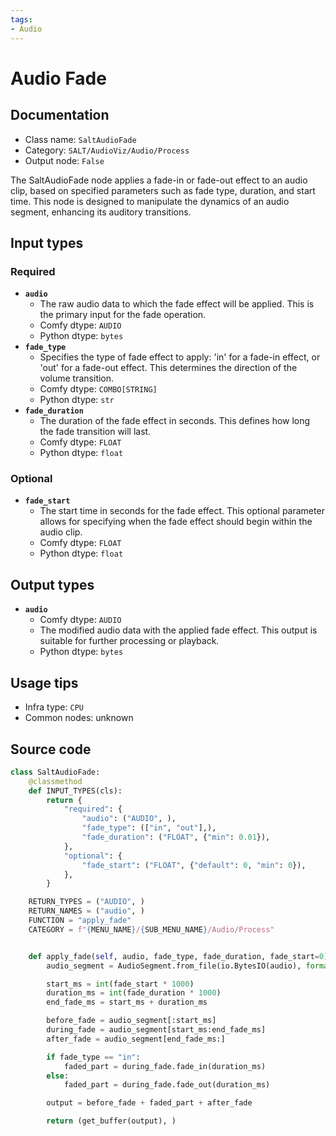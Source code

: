 ```yaml
---
tags:
- Audio
---
```


# Audio Fade
## Documentation
- Class name: `SaltAudioFade`
- Category: `SALT/AudioViz/Audio/Process`
- Output node: `False`

The SaltAudioFade node applies a fade-in or fade-out effect to an audio clip, based on specified parameters such as fade type, duration, and start time. This node is designed to manipulate the dynamics of an audio segment, enhancing its auditory transitions.
## Input types
### Required
- **`audio`**
    - The raw audio data to which the fade effect will be applied. This is the primary input for the fade operation.
    - Comfy dtype: `AUDIO`
    - Python dtype: `bytes`
- **`fade_type`**
    - Specifies the type of fade effect to apply: 'in' for a fade-in effect, or 'out' for a fade-out effect. This determines the direction of the volume transition.
    - Comfy dtype: `COMBO[STRING]`
    - Python dtype: `str`
- **`fade_duration`**
    - The duration of the fade effect in seconds. This defines how long the fade transition will last.
    - Comfy dtype: `FLOAT`
    - Python dtype: `float`
### Optional
- **`fade_start`**
    - The start time in seconds for the fade effect. This optional parameter allows for specifying when the fade effect should begin within the audio clip.
    - Comfy dtype: `FLOAT`
    - Python dtype: `float`
## Output types
- **`audio`**
    - Comfy dtype: `AUDIO`
    - The modified audio data with the applied fade effect. This output is suitable for further processing or playback.
    - Python dtype: `bytes`
## Usage tips
- Infra type: `CPU`
- Common nodes: unknown


## Source code
```python
class SaltAudioFade:
    @classmethod
    def INPUT_TYPES(cls):
        return {
            "required": {
                "audio": ("AUDIO", ),
                "fade_type": (["in", "out"],),
                "fade_duration": ("FLOAT", {"min": 0.01}),
            },
            "optional": {
                "fade_start": ("FLOAT", {"default": 0, "min": 0}),
            },
        }

    RETURN_TYPES = ("AUDIO", )
    RETURN_NAMES = ("audio", )
    FUNCTION = "apply_fade"
    CATEGORY = f"{MENU_NAME}/{SUB_MENU_NAME}/Audio/Process"


    def apply_fade(self, audio, fade_type, fade_duration, fade_start=0):
        audio_segment = AudioSegment.from_file(io.BytesIO(audio), format="wav")

        start_ms = int(fade_start * 1000)
        duration_ms = int(fade_duration * 1000)
        end_fade_ms = start_ms + duration_ms

        before_fade = audio_segment[:start_ms]
        during_fade = audio_segment[start_ms:end_fade_ms]
        after_fade = audio_segment[end_fade_ms:]

        if fade_type == "in":
            faded_part = during_fade.fade_in(duration_ms)
        else:
            faded_part = during_fade.fade_out(duration_ms)

        output = before_fade + faded_part + after_fade

        return (get_buffer(output), )

```
